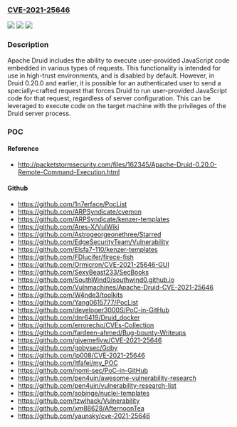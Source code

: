 ### [CVE-2021-25646](https://cve.mitre.org/cgi-bin/cvename.cgi?name=CVE-2021-25646)
![](https://img.shields.io/static/v1?label=Product&message=Apache%20Druid&color=blue)
![](https://img.shields.io/static/v1?label=Version&message=0.20.0%20and%20earlier%3C%3D%200.20.0%20&color=brighgreen)
![](https://img.shields.io/static/v1?label=Vulnerability&message=Remote%20code%20execution&color=brighgreen)

### Description

Apache Druid includes the ability to execute user-provided JavaScript code embedded in various types of requests. This functionality is intended for use in high-trust environments, and is disabled by default. However, in Druid 0.20.0 and earlier, it is possible for an authenticated user to send a specially-crafted request that forces Druid to run user-provided JavaScript code for that request, regardless of server configuration. This can be leveraged to execute code on the target machine with the privileges of the Druid server process.

### POC

#### Reference
- http://packetstormsecurity.com/files/162345/Apache-Druid-0.20.0-Remote-Command-Execution.html

#### Github
- https://github.com/1n7erface/PocList
- https://github.com/ARPSyndicate/cvemon
- https://github.com/ARPSyndicate/kenzer-templates
- https://github.com/Ares-X/VulWiki
- https://github.com/Astrogeorgeonethree/Starred
- https://github.com/EdgeSecurityTeam/Vulnerability
- https://github.com/Elsfa7-110/kenzer-templates
- https://github.com/FDlucifer/firece-fish
- https://github.com/Ormicron/CVE-2021-25646-GUI
- https://github.com/SexyBeast233/SecBooks
- https://github.com/SouthWind0/southwind0.github.io
- https://github.com/Vulnmachines/Apache-Druid-CVE-2021-25646
- https://github.com/W4nde3/toolkits
- https://github.com/Yang0615777/PocList
- https://github.com/developer3000S/PoC-in-GitHub
- https://github.com/dnr6419/Druid_docker
- https://github.com/errorecho/CVEs-Collection
- https://github.com/fardeen-ahmed/Bug-bounty-Writeups
- https://github.com/givemefivw/CVE-2021-25646
- https://github.com/gobysec/Goby
- https://github.com/lp008/CVE-2021-25646
- https://github.com/ltfafei/my_POC
- https://github.com/nomi-sec/PoC-in-GitHub
- https://github.com/pen4uin/awesome-vulnerability-research
- https://github.com/pen4uin/vulnerability-research-list
- https://github.com/sobinge/nuclei-templates
- https://github.com/tzwlhack/Vulnerability
- https://github.com/xm88628/AfternoonTea
- https://github.com/yaunsky/cve-2021-25646

